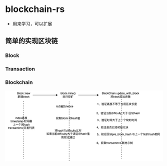 # blockchain-rs

- 用来学习，可以扩展

## 简单的实现区块链
### Block
### Transaction
### Blockchain

![简单图](./rust_blockchain.png)